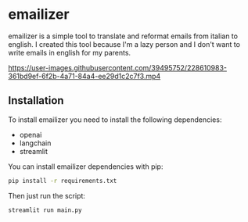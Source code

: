 # emailizer

emailizer is a simple tool to translate and reformat emails from italian to english.
I created this tool because I'm a lazy person and I don't want to write emails in english for my parents.


https://user-images.githubusercontent.com/39495752/228610983-361bd9ef-6f2b-4a71-84a4-ee29d1c2c7f3.mp4




## Installation
To install emailizer you need to install the following dependencies:
- openai
- langchain
- streamlit 
    
You can install emailizer dependencies with pip:
```bash
pip install -r requirements.txt
```
Then just run the script:
```bash
streamlit run main.py
```
